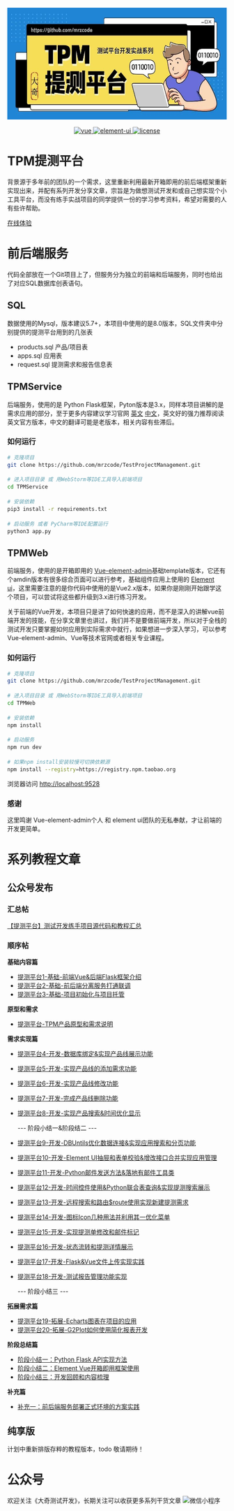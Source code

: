 
<img src="/TPMWeb/public/image/banner.jpeg" width="601" height="256" alt="微信小程序"/><br/>

<p align="center">
  <a href="https://github.com/vuejs/vue">
    <img src="https://img.shields.io/badge/vue-2.6.10-brightgreen.svg" alt="vue">
  </a>
  <a href="https://github.com/ElemeFE/element">
    <img src="https://img.shields.io/badge/element--ui-2.15.6-brightgreen.svg" alt="element-ui">
  </a>
  <a href="https://github.com/PanJiaChen/vue-element-admin/blob/master/LICENSE">
    <img src="https://img.shields.io/github/license/mashape/apistatus.svg" alt="license">
  </a>
</p>

# TPM提测平台
背景源于多年前的团队的一个需求，这里重新利用最新开箱即用的前后端框架重新实现出来，并配有系列开发分享文章，宗旨是为做想测试开发和或自己想实现个小工具平台，而没有练手实战项目的同学提供一份的学习参考资料，希望对需要的人有些许帮助。

[在线体验](http://tpm.mrzcode.com/)

# 前后端服务
代码全部放在一个Git项目上了，但服务分为独立的前端和后端服务，同时也给出了对应SQL数据库创表语句。

## SQL
数据使用的Mysql，版本建议5.7+，本项目中使用的是8.0版本，SQL文件夹中分别提供的提测平台用到的几张表
- products.sql  产品/项目表
- apps.sql      应用表
- request.sql   提测需求和报告信息表

## TPMService
后端服务，使用的是 Python Flask框架，Pyton版本是3.x，同样本项目讲解的是需求应用的部分，至于更多内容建议学习官网 [英文](https://flask.palletsprojects.com/en/2.0.x/) [中文](https://dormousehole.readthedocs.io/en/latest/)，英文好的强力推荐阅读英文官方版本，中文的翻译可能是老版本，相关内容有些滞后。

### 如何运行

```bash
# 克隆项目
git clone https://github.com/mrzcode/TestProjectManagement.git

# 进入项目目录 或 用WebStorm等IDE工具导入前端项目
cd TPMService

# 安装依赖
pip3 install -r requirements.txt

# 启动服务 或者 PyCharm等IDE配置运行
python3 app.py

```

## TPMWeb
前端服务，使用的是开箱即用的 [Vue-element-admin](https://github.com/PanJiaChen/vue-admin-template)基础template版本，它还有个amdin版本有很多综合页面可以进行参考，基础组件应用上使用的 [Element ui](https://element.eleme.io/#/zh-CN)，这里需要注意的是你代码中使用的是Vue2.x版本，如果你是刚刚开始跟学这个项目，可以尝试将这些都升级到3.x进行练习开发。

关于前端的Vue开发，本项目只是讲了如何快速的应用，而不是深入的讲解vue前端开发的技能，在分享文章里也讲过，我们并不是要做前端开发，所以对于全栈的测试开发只要掌握如何应用到实际需求中就行，如果想进一步深入学习，可以参考Vue-element-admin、Vue等技术官网或者相关专业课程。

### 如何运行

```bash
# 克隆项目
git clone https://github.com/mrzcode/TestProjectManagement.git

# 进入项目目录 或 用WebStorm等IDE工具导入前端项目
cd TPMWeb

# 安装依赖
npm install

# 启动服务
npm run dev

# 如果npm install安装较慢可切换依赖源
npm install --registry=https://registry.npm.taobao.org

```
浏览器访问 [http://localhost:9528](http://localhost:9528)

### 感谢
这里鸣谢 Vue-element-admin个人 和 element ui团队的无私奉献，才让前端的开发更简单。


# 系列教程文章
## 公众号发布
### 汇总帖
[【提测平台】测试开发练手项目源代码和教程汇总](https://mp.weixin.qq.com/s/5Bn3SiO43L3wRZiuieiz5w)

### 顺序帖 
**基础内容篇**
- [提测平台1-基础-前端Vue&后端Flask框架介绍](https://mp.weixin.qq.com/s/rLX5WxwCc-g2LNwy3IT1SA)
- [提测平台2-基础-前后端分离服务打通联调](https://mp.weixin.qq.com/s/KaL3sw5vv9XbDQjlBphKvA)
- [提测平台3-基础-项目初始化与项目托管](https://mp.weixin.qq.com/s/rjLfwlLhef_H2MlYPmbPEw)

**原型和需求** 
- [提测平台-TPM产品原型和需求说明](https://mp.weixin.qq.com/s/AS5nTaQfJQutASfRd15PBw)

**需求实现篇**
- [提测平台4-开发-数据库绑定&实现产品线展示功能](https://mp.weixin.qq.com/s/qZtVa0ajiLiY9np2ySYPKA)
- [提测平台5-开发-实现产品线的添加需求功能](https://mp.weixin.qq.com/s/BNhcm06tuukIFQmzTPNIaQ)
- [提测平台6-开发-实现产品线修改功能](https://mp.weixin.qq.com/s/PSGooQRf2Vd2RumzhSAX-g)
- [提测平台7-开发-完成产品线删除功能](https://mp.weixin.qq.com/s/xhgTRv3zAUqER7TgqyJSRg)
- [提测平台8-开发-实现产品搜索&时间优化显示](https://mp.weixin.qq.com/s/oh4gsqX9k3Sxq3xZ_4EYXQ)

   --- 阶段小结一&阶段结二 ---

- [提测平台9-开发-DBUntils优化数据连接&实现应用搜索和分页功能](https://mp.weixin.qq.com/s/sfOA6BoVqsNcGczK7bGjPQ)
- [提测平台10-开发-Element UI抽屉和表单校验&增改接口合并实现应用管理](https://mp.weixin.qq.com/s/G00qvXA4eGMTrb-u9cO-uA)
- [提测平台11-开发-Python邮件发送方法&落地有邮件工具类](https://mp.weixin.qq.com/s/IKjnEEgVodwuhZ4amsqPmA)
- [提测平台12-开发-时间控件使用&Python联合表查询&实现提测搜索展示](https://mp.weixin.qq.com/s/N7-J3pWEfvkp0XfCrASSwQ)
- [提测平台13-开发-远程搜索和路由$route使用实现新建提测需求](https://mp.weixin.qq.com/s/9CLeKXPSGo2iHNS_UmDqrA)
- [提测平台14-开发-图标Icon几种用法并利用其一优化菜单](https://mp.weixin.qq.com/s/HzeRSzm8WSKTKw9d9-AkIw)
- [提测平台15-开发-实现提测单修改和邮件标记](https://mp.weixin.qq.com/s/gXLiJBHc7qdcyug8xw6CLQ)
- [提测平台16-开发-状态流转和提测详情展示](https://mp.weixin.qq.com/s/DKZvBRBr4B_EODuN4lP3jQ)
- [提测平台17-开发-Flask&Vue文件上传实现实践](https://mp.weixin.qq.com/s/GJiD-79hJsC_z64PwrC9RA)
- [提测平台18-开发-测试报告管理功能实现](https://mp.weixin.qq.com/s/Uvt7UxBiVpzG7lRukyY44A)

   --- 阶段小结三 ---

**拓展需求篇**
- [提测平台19-拓展-Echarts图表在项目的应用](https://mp.weixin.qq.com/s/vXZOs6LCn-vUwpBP6XslXA)
- [提测平台20-拓展-G2Plot如何使用简化报表开发](https://mp.weixin.qq.com/s/QS29iN0JQtrIVWJ_NZ91Ig)


**阶段总结篇**
- [阶段小结一：Python Flask API实现方法](https://mp.weixin.qq.com/s/CKIxTBbDRcjVAqlXzOVcHw)
- [阶段小结二：Element Vue开箱即用框架使用](https://mp.weixin.qq.com/s/c1GXsFP2D_ji3dvBZ_PAlA)
- [阶段小结三：开发回顾和内容梳理](https://mp.weixin.qq.com/s/iT7440izmXH3bypz5Omm-g)

**补充篇**
- [补充一：前后端服务部署正式环境的方案实践](https://mp.weixin.qq.com/s/RpHtav-hV4ra8_mck1WYIA)


## 纯享版
计划中重新排版存粹的教程版本，todo 敬请期待！

# 公众号
欢迎关注《大奇测试开发》，长期关注可以收获更多系列干货文章
<img src="/TPMWeb/public/image/wechat.png" width="548" height="200" alt="微信小程序"/><br/>


